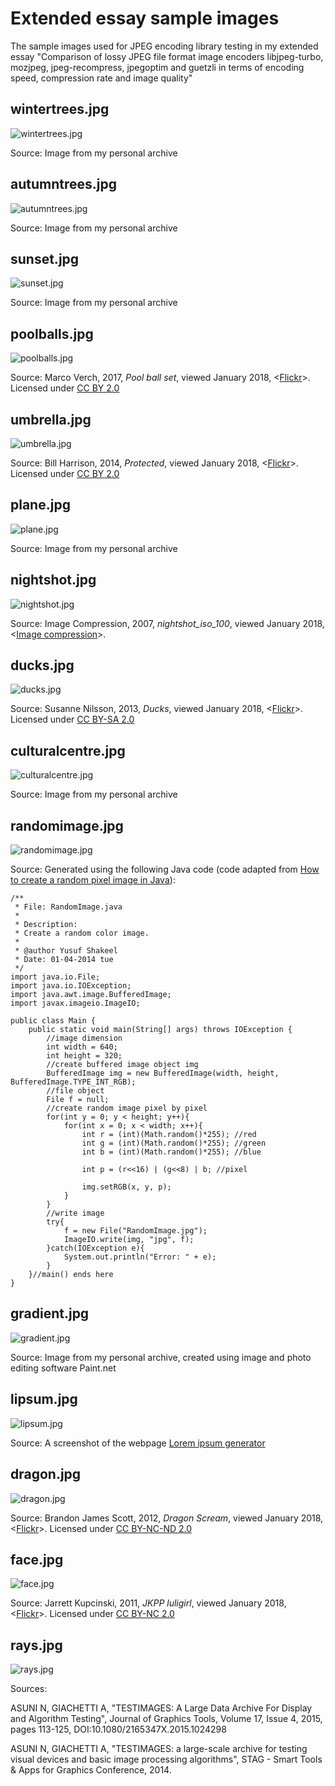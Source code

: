 Extended essay sample images
============================
The sample images used for JPEG encoding library testing in my extended essay "Comparison of lossy JPEG file format image encoders libjpeg-turbo, mozjpeg, jpeg-recompress, jpegoptim and guetzli in terms of encoding speed, compression rate and image quality"

wintertrees.jpg
---------------
![wintertrees.jpg](https://raw.githubusercontent.com/mpoc/EE-sample-images/master/wintertrees.jpg)

Source: Image from my personal archive

autumntrees.jpg
---------------
![autumntrees.jpg](https://raw.githubusercontent.com/mpoc/EE-sample-images/master/autumntrees.jpg)

Source: Image from my personal archive

sunset.jpg
----------
![sunset.jpg](https://raw.githubusercontent.com/mpoc/EE-sample-images/master/sunset.jpg)

Source: Image from my personal archive

poolballs.jpg
-------------
![poolballs.jpg](https://raw.githubusercontent.com/mpoc/EE-sample-images/master/poolballs.jpg)

Source: Marco Verch, 2017, *Pool ball set*, viewed January 2018, <[Flickr](https://www.flickr.com/photos/30478819@N08/37188154050/)>. Licensed under [CC BY 2.0](https://creativecommons.org/licenses/by/2.0/)

umbrella.jpg
------------
![umbrella.jpg](https://raw.githubusercontent.com/mpoc/EE-sample-images/master/umbrella.jpg)

Source: Bill Harrison, 2014, *Protected*, viewed January 2018, <[Flickr](https://www.flickr.com/photos/bill_harrison/13886342085/)>. Licensed under [CC BY 2.0](https://creativecommons.org/licenses/by/2.0/)

plane.jpg
---------
![plane.jpg](https://raw.githubusercontent.com/mpoc/EE-sample-images/master/plane.jpg)

Source: Image from my personal archive

nightshot.jpg
-------------
![nightshot.jpg](https://raw.githubusercontent.com/mpoc/EE-sample-images/master/nightshot.jpg)

Source: Image Compression, 2007, *nightshot_iso_100*, viewed January 2018, <[Image compression](http://imagecompression.info/test_images/)>.

ducks.jpg
---------
![ducks.jpg](https://raw.githubusercontent.com/mpoc/EE-sample-images/master/ducks.jpg)

Source: Susanne Nilsson, 2013, *Ducks*, viewed January 2018, <[Flickr](https://www.flickr.com/photos/infomastern/11128183215/)>. Licensed under [CC BY-SA 2.0](https://creativecommons.org/licenses/by-sa/2.0/)

culturalcentre.jpg
------------------
![culturalcentre.jpg](https://raw.githubusercontent.com/mpoc/EE-sample-images/master/culturalcentre.jpg)

Source: Image from my personal archive

randomimage.jpg
---------------
![randomimage.jpg](https://raw.githubusercontent.com/mpoc/EE-sample-images/master/randomimage.jpg)

Source: Generated using the following Java code (code adapted from [How to create a random pixel image in Java](https://www.dyclassroom.com/image-processing-project/how-to-create-a-random-pixel-image-in-java)):

```
/**
 * File: RandomImage.java
 * 
 * Description:
 * Create a random color image.
 * 
 * @author Yusuf Shakeel
 * Date: 01-04-2014 tue
 */
import java.io.File;
import java.io.IOException;
import java.awt.image.BufferedImage;
import javax.imageio.ImageIO;

public class Main {
	public static void main(String[] args) throws IOException {
		//image dimension
		int width = 640;
		int height = 320;
		//create buffered image object img
		BufferedImage img = new BufferedImage(width, height, BufferedImage.TYPE_INT_RGB);
		//file object
		File f = null;
		//create random image pixel by pixel
		for(int y = 0; y < height; y++){
			for(int x = 0; x < width; x++){
				int r = (int)(Math.random()*255); //red
				int g = (int)(Math.random()*255); //green
				int b = (int)(Math.random()*255); //blue

				int p = (r<<16) | (g<<8) | b; //pixel

				img.setRGB(x, y, p);
			}
		}
		//write image
		try{
			f = new File("RandomImage.jpg");
			ImageIO.write(img, "jpg", f);
		}catch(IOException e){
			System.out.println("Error: " + e);
		}
	}//main() ends here
}
```

gradient.jpg
------------
![gradient.jpg](https://raw.githubusercontent.com/mpoc/EE-sample-images/master/gradient.jpg)

Source: Image from my personal archive, created using image and photo editing software Paint.net

lipsum.jpg
----------
![lipsum.jpg](https://raw.githubusercontent.com/mpoc/EE-sample-images/master/lipsum.jpg)

Source: A screenshot of the webpage [Lorem ipsum generator](https://loremipsumgenerator.com/)

dragon.jpg
----------
![dragon.jpg](https://raw.githubusercontent.com/mpoc/EE-sample-images/master/dragon.jpg)

Source: Brandon James Scott, 2012, *Dragon Scream*, viewed January 2018, <[Flickr](https://www.flickr.com/photos/brandonjamesscott/7591523382)>. Licensed under [CC BY-NC-ND 2.0](https://creativecommons.org/licenses/by-nc-nd/2.0/)

face.jpg
--------
![face.jpg](https://raw.githubusercontent.com/mpoc/EE-sample-images/master/face.jpg)

Source: Jarrett Kupcinski, 2011, *JKPP luligirl*, viewed January 2018, <[Flickr](https://www.flickr.com/photos/kpcnsk/6377666717/)>. Licensed under [CC BY-NC 2.0](https://creativecommons.org/licenses/by-nc/2.0/)

rays.jpg
--------
![rays.jpg](https://raw.githubusercontent.com/mpoc/EE-sample-images/master/rays.jpg)

Sources:

ASUNI N, GIACHETTI A, "TESTIMAGES: A Large Data Archive For Display and Algorithm Testing", Journal of Graphics Tools, Volume 17, Issue 4, 2015, pages 113-125, DOI:10.1080/2165347X.2015.1024298

ASUNI N, GIACHETTI A, "TESTIMAGES: a large-scale archive for testing visual devices and basic image processing algorithms", STAG - Smart Tools & Apps for Graphics Conference, 2014.
